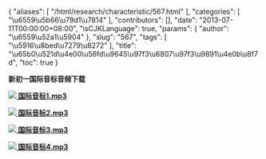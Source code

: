 {
    "aliases": [
        "/html/research/characteristic/567.html"
    ],
    "categories": [
        "\u6559\u5b66\u79d1\u7814"
    ],
    "contributors": [],
    "date": "2013-07-11T00:00:00+08:00",
    "isCJKLanguage": true,
    "params": {
        "author": "\u6559\u52a1\u5904"
    },
    "slug": "567",
    "tags": [
        "\u5916\u8bed\u7279\u8272"
    ],
    "title": "\u65b0\u521d\u4e00\u56fd\u9645\u97f3\u6807\u97f3\u9891\u4e0b\u8f7d",
    "toc": true
}

 **新初一国际音标音频下载** 




[**![](https://cdn.tfls.online/mirror/full/e8276ef16346f66955b7f6cd01a2c6fca60c908d.gif) 国际音标1.mp3**](/images/media/ps1.mp3)




[**![](https://cdn.tfls.online/mirror/full/e8276ef16346f66955b7f6cd01a2c6fca60c908d.gif) 国际音标2.mp3**](/images/media/ps2.mp3)




[**![](https://cdn.tfls.online/mirror/full/e8276ef16346f66955b7f6cd01a2c6fca60c908d.gif) 国际音标3.mp3**](/images/media/ps3.mp3)




[**![](https://cdn.tfls.online/mirror/full/e8276ef16346f66955b7f6cd01a2c6fca60c908d.gif) 国际音标4.mp3**](/images/media/ps4.mp3)


